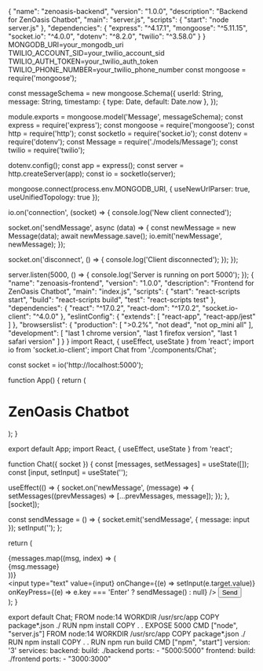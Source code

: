{
  "name": "zenoasis-backend",
  "version": "1.0.0",
  "description": "Backend for ZenOasis Chatbot",
  "main": "server.js",
  "scripts": {
    "start": "node server.js"
  },
  "dependencies": {
    "express": "^4.17.1",
    "mongoose": "^5.11.15",
    "socket.io": "^4.0.0",
    "dotenv": "^8.2.0",
    "twilio": "^3.58.0"
  }
}
MONGODB_URI=your_mongodb_uri
TWILIO_ACCOUNT_SID=your_twilio_account_sid
TWILIO_AUTH_TOKEN=your_twilio_auth_token
TWILIO_PHONE_NUMBER=your_twilio_phone_number
const mongoose = require('mongoose');

const messageSchema = new mongoose.Schema({
  userId: String,
  message: String,
  timestamp: { type: Date, default: Date.now },
});

module.exports = mongoose.model('Message', messageSchema);
const express = require('express');
const mongoose = require('mongoose');
const http = require('http');
const socketIo = require('socket.io');
const dotenv = require('dotenv');
const Message = require('./models/Message');
const twilio = require('twilio');

dotenv.config();
const app = express();
const server = http.createServer(app);
const io = socketIo(server);

mongoose.connect(process.env.MONGODB_URI, { useNewUrlParser: true, useUnifiedTopology: true });

io.on('connection', (socket) => {
  console.log('New client connected');

  socket.on('sendMessage', async (data) => {
    const newMessage = new Message(data);
    await newMessage.save();
    io.emit('newMessage', newMessage);
  });

  socket.on('disconnect', () => {
    console.log('Client disconnected');
  });
});

server.listen(5000, () => {
  console.log('Server is running on port 5000');
});
{
  "name": "zenoasis-frontend",
  "version": "1.0.0",
  "description": "Frontend for ZenOasis Chatbot",
  "main": "index.js",
  "scripts": {
    "start": "react-scripts start",
    "build": "react-scripts build",
    "test": "react-scripts test"
  },
  "dependencies": {
    "react": "^17.0.2",
    "react-dom": "^17.0.2",
    "socket.io-client": "^4.0.0"
  },
  "eslintConfig": {
    "extends": [
      "react-app",
      "react-app/jest"
    ]
  },
  "browserslist": {
    "production": [
      ">0.2%",
      "not dead",
      "not op_mini all"
    ],
    "development": [
      "last 1 chrome version",
      "last 1 firefox version",
      "last 1 safari version"
    ]
  }
}
import React, { useEffect, useState } from 'react';
import io from 'socket.io-client';
import Chat from './components/Chat';

const socket = io('http://localhost:5000');

function App() {
  return (
    <div>
      <h1>ZenOasis Chatbot</h1>
      <Chat socket={socket} />
    </div>
  );
}

export default App;
import React, { useEffect, useState } from 'react';

function Chat({ socket }) {
  const [messages, setMessages] = useState([]);
  const [input, setInput] = useState('');

  useEffect(() => {
    socket.on('newMessage', (message) => {
      setMessages((prevMessages) => [...prevMessages, message]);
    });
  }, [socket]);

  const sendMessage = () => {
    socket.emit('sendMessage', { message: input });
    setInput('');
  };

  return (
    <div>
      <div>
        {messages.map((msg, index) => (
          <div key={index}>{msg.message}</div>
        ))}
      </div>
      <input 
        type="text" 
        value={input} 
        onChange={(e) => setInput(e.target.value)} 
        onKeyPress={(e) => e.key === 'Enter' ? sendMessage() : null} 
      />
      <button onClick={sendMessage}>Send</button>
    </div>
  );
}

export default Chat;
FROM node:14
WORKDIR /usr/src/app
COPY package*.json ./
RUN npm install
COPY . .
EXPOSE 5000
CMD ["node", "server.js"]
FROM node:14
WORKDIR /usr/src/app
COPY package*.json ./
RUN npm install
COPY . .
RUN npm run build
CMD ["npm", "start"]
version: '3'
services:
  backend:
    build: ./backend
    ports:
      - "5000:5000"
  frontend:
    build: ./frontend
    ports:
      - "3000:3000"
